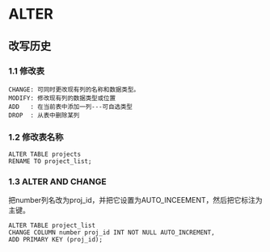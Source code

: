 # ALTER 
## 改写历史

### 1.1 修改表
	CHANGE: 可同时更改现有列的名称和数据类型。
	MODIFY: 修改现有列的数据类型或位置
	ADD   : 在当前表中添加一列---可自选类型
	DROP  : 从表中删除某列
	
	
### 1.2 修改表名称

```
ALTER TABLE projects
RENAME TO project_list;
```
### 1.3 ALTER AND CHANGE

把number列名改为proj_id，并把它设置为AUTO_INCEEMENT，然后把它标注为主键。
```
ALTER TABLE project_list
CHANGE COLUMN number proj_id INT NOT NULL AUTO_INCREMENT,
ADD PRIMARY KEY (proj_id);
```
